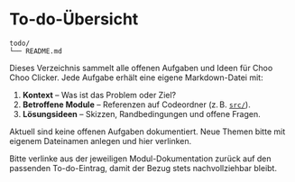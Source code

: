 # To-do-Übersicht

```text
todo/
└── README.md
```

Dieses Verzeichnis sammelt alle offenen Aufgaben und Ideen für Choo Choo Clicker. Jede Aufgabe erhält eine eigene Markdown-Datei mit:

1. **Kontext** – Was ist das Problem oder Ziel?
2. **Betroffene Module** – Referenzen auf Codeordner (z. B. [`src/`](../src/README.md)).
3. **Lösungsideen** – Skizzen, Randbedingungen und offene Fragen.

Aktuell sind keine offenen Aufgaben dokumentiert. Neue Themen bitte mit eigenem Dateinamen anlegen und hier verlinken.

Bitte verlinke aus der jeweiligen Modul-Dokumentation zurück auf den passenden To-do-Eintrag, damit der Bezug stets nachvollziehbar bleibt.
